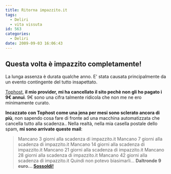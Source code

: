 ```yaml
---
title: Ritorna impazzito.it
tags:
  - Deliri
  - vita vissuta
id: 563
categories:
  - Deliri
date: 2009-09-03 16:06:43
---
```


## Questa volta è impazzito completamente!

La lunga assenza è durata qualche anno. E' stata causata principalmente da un evento contingente del tutto insapettato.

[Tophost](http://www.tophost.it/), **il mio provider, mi ha cancellato il sito pechè non gli ho pagato i 9€ annui**. 9€ sono una cifra talmente ridicola che non me ne ero minimamente curato.

**Incazzato con Tophost come una jena per mesi sono sclerato ancora di più**, non sapendo cosa fare di fronte ad una macchina automatizzata che cancella tutto alla scadenza..
Nella realtà, nella mia casella postale dello spam, **mi sono arrivate queste mail**:
> Mancano 3 giorni alla scadenza di impazzito.it
> Mancano 7 giorni alla scadenza di impazzito.it
> Mancano 14 giorni alla scadenza di impazzito.it‎
> Mancano 21 giorni alla scadenza di impazzito.it‎
> Mancano 28 giorni alla scadenza di impazzito.it
> Mancano 42 giorni alla scadenza di impazzito.it
Quindi non potevo biasimarli...
**Daltronde 9 euro... [Sossoldi!](http://www.youtube.com/watch?v=Vbm3c7GAGks)**

<object classid="clsid:d27cdb6e-ae6d-11cf-96b8-444553540000" width="425" height="344" codebase="http://download.macromedia.com/pub/shockwave/cabs/flash/swflash.cab#version=6,0,40,0"><param name="allowFullScreen" value="true" /><param name="allowscriptaccess" value="always" /><param name="src" value="http://www.youtube.com/v/Vbm3c7GAGks&amp;hl=it&amp;fs=1&amp;" /><param name="allowfullscreen" value="true" /><embed type="application/x-shockwave-flash" width="425" height="344" src="http://www.youtube.com/v/Vbm3c7GAGks&amp;hl=it&amp;fs=1&amp;" allowscriptaccess="always" allowfullscreen="true"></embed></object>